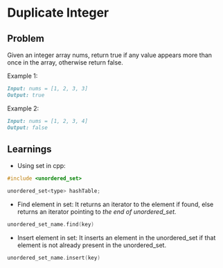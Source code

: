 # Duplicate Integer

## Problem

Given an integer array nums, return true if any value appears more than once in the array, otherwise return false.

Example 1:

```md
Input: nums = [1, 2, 3, 3]
Output: true
```

Example 2:

```md
Input: nums = [1, 2, 3, 4]
Output: false
```

## Learnings

- Using set in cpp: 

```cpp
#include <unordered_set> 

unordered_set<type> hashTable;
```

- Find element in set: It returns an iterator to the element if found, else returns an iterator pointing to *the end of unordered_set.*

```cpp
unordered_set_name.find(key)
```

- Insert element in set: It inserts an element in the unordered_set if that element is not already present in the unordered_set.

```cpp
unordered_set_name.insert(key)
```
